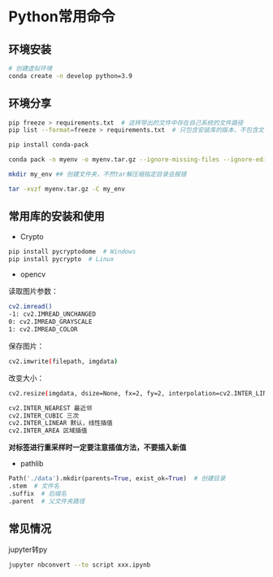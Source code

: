 # Python常用命令

## 环境安装

```sh
# 创建虚拟环境
conda create -n develop python=3.9
```

## 环境分享

```sh
pip freeze > requirements.txt  # 这样导出的文件中存在自己系统的文件路径
pip list --format=freeze > requirements.txt  # 只包含安装库的版本，不包含文件路径
```

```sh
pip install conda-pack

conda pack -n myenv -o myenv.tar.gz --ignore-missing-files --ignore-editable-packages

mkdir my_env ## 创建文件夹，不然tar解压缩指定目录会报错

tar -xvzf myenv.tar.gz -C my_env
```

## 常用库的安装和使用

* Crypto

```sh
pip install pycryptodome  # Windows
pip install pycrypto  # Linux
```

* opencv

读取图片参数：

```sh
cv2.imread()
-1: cv2.IMREAD_UNCHANGED
0: cv2.IMREAD_GRAYSCALE
1: cv2.IMREAD_COLOR
```

保存图片：

```sh
cv2.imwrite(filepath, imgdata)
```

改变大小：

```sh
cv2.resize(imgdata, dsize=None, fx=2, fy=2, interpolation=cv2.INTER_LINEAR)

cv2.INTER_NEAREST 最近邻
cv2.INTER_CUBIC 三次
cv2.INTER_LINEAR 默认，线性插值
cv2.INTER_AREA 区域插值
```

**对标签进行重采样时一定要注意插值方法，不要插入新值**

* pathlib

```python
Path('./data').mkdir(parents=True, exist_ok=True)  # 创建目录
.stem  # 文件名
.suffix  # 后缀名
.parent  # 父文件夹路径
```

## 常见情况

jupyter转py

```sh
jupyter nbconvert --to script xxx.ipynb
```
